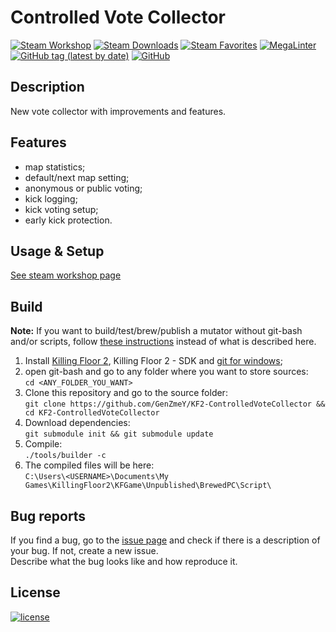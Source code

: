 # Controlled Vote Collector

[![Steam Workshop](https://img.shields.io/static/v1?message=workshop&logo=steam&labelColor=gray&color=blue&logoColor=white&label=steam%20)](https://steamcommunity.com/sharedfiles/filedetails/?id=2847465899)
[![Steam Downloads](https://img.shields.io/steam/downloads/2847465899)](https://steamcommunity.com/sharedfiles/filedetails/?id=2848836389)
[![Steam Favorites](https://img.shields.io/steam/favorites/2847465899)](https://steamcommunity.com/sharedfiles/filedetails/?id=2847465899)
[![MegaLinter](https://github.com/GenZmeY/KF2-ControlledVoteCollector/actions/workflows/mega-linter.yml/badge.svg?branch=master)](https://github.com/GenZmeY/KF2-ControlledVoteCollector/actions/workflows/mega-linter.yml)
[![GitHub tag (latest by date)](https://img.shields.io/github/v/tag/GenZmeY/KF2-ControlledVoteCollector)](https://github.com/GenZmeY/KF2-ControlledVoteCollector/tags)
[![GitHub](https://img.shields.io/github/license/GenZmeY/KF2-ControlledVoteCollector)](LICENSE)

## Description
New vote collector with improvements and features.  

## Features
- map statistics;  
- default/next map setting;  
- anonymous or public voting;  
- kick logging;  
- kick voting setup;  
- early kick protection.  

## Usage & Setup
[See steam workshop page](https://steamcommunity.com/sharedfiles/filedetails/?id=2847465899)

## Build
**Note:** If you want to build/test/brew/publish a mutator without git-bash and/or scripts, follow [these instructions](https://tripwireinteractive.atlassian.net/wiki/spaces/KF2SW/pages/26247172/KF2+Code+Modding+How-to) instead of what is described here.
1. Install [Killing Floor 2](https://store.steampowered.com/app/232090/Killing_Floor_2/), Killing Floor 2 - SDK and [git for windows](https://git-scm.com/download/win);
2. open git-bash and go to any folder where you want to store sources:  
`cd <ANY_FOLDER_YOU_WANT>`  
3. Clone this repository and go to the source folder:  
`git clone https://github.com/GenZmeY/KF2-ControlledVoteCollector && cd KF2-ControlledVoteCollector`
4. Download dependencies:  
`git submodule init && git submodule update`  
5. Compile:  
`./tools/builder -c`  
5. The compiled files will be here:  
`C:\Users\<USERNAME>\Documents\My Games\KillingFloor2\KFGame\Unpublished\BrewedPC\Script\`

## Bug reports
If you find a bug, go to the [issue page](https://github.com/GenZmeY/KF2-ControlledVoteCollector/issues) and check if there is a description of your bug. If not, create a new issue.  
Describe what the bug looks like and how reproduce it.  

## License
[![license](https://www.gnu.org/graphics/gplv3-with-text-136x68.png)](LICENSE)  
